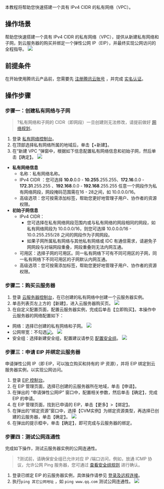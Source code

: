 本教程将帮助您快速搭建一个具有 IPv4 CIDR 的私有网络（VPC）。
## 操作场景
帮助您快速搭建一个具有 IPv4 CIDR 的私有网络（VPC），提供从新建私有网络和子网，到云服务器的购买并绑定一个弹性公网 IP（EIP），并最终实现公网访问的全程指导。
![](https://main.qcloudimg.com/raw/aece912264c40e5cab5ca34a37ce7208.png)
## 前提条件
在开始使用腾讯云产品前，您需要先 [注册腾讯云账号](https://cloud.tencent.com/register?s_url=https%3A%2F%2Fcloud.tencent.com%2F) ，并完成 [实名认证](https://cloud.tencent.com/document/product/378/3629)。

## 操作步骤
### 步骤一：创建私有网络与子网
>?私有网络和子网的 CIDR（即网段）一旦创建则无法修改，请提前做好 [网络规划](https://cloud.tencent.com/document/product/215/30313)。
>
1. 登录 [私有网络控制台](https://console.cloud.tencent.com/vpc)。
2. 在顶部选择私有网络所属的地域后，单击【+新建】。
3. 在“新建 VPC ”弹窗中，根据如下信息配置私有网络信息和初始子网，然后单击【确定】。
![](https://main.qcloudimg.com/raw/4d55bd357677fb7d9fd020930da2dfbf.png)
 - **私有网络信息**
    -  名称：私有网络名称。
    -  IPv4 CIDR	：您可选择 **10.0**.0.0 - **10.255**.255.255、**172.16**.0.0 - **172.31**.255.255
、**192.168**.0.0 - **192.168**.255.255 任意一个网段作为私有网络网段，网段掩码范围需在16 - 28之间，如 10.0.0.0/16。
     - 高级选项：您可按需添加标签，帮助您更好地管理子用户、协作者的资源权限。
  - **初始子网信息**
    -  IPv4 CIDR：
		- 您可选择在私有网络网段范围内或与私有网络的网段相同的网段，如私有网络网段为 10.0.0.0/16，则您可选择 10.0.0.0/16 - 10.0.255.255/28 之间的网段作为子网网段。
		- 如果子网所属私有网络与其他私有网络或 IDC 有通信需求，请避免子网网段与对端网段重叠，网段重叠则无法内网互通。
    - 可用区：选择子网的可用区。同一私有网络下可有不同可用区的子网，同一私有网络下不同可用区的子网默认内网互通。
    - 高级选项：您可按需添加标签，帮助您更好地管理子用户、协作者的资源权限。

### 步骤二：购买云服务器
1. 登录 [云服务器控制台](https://console.cloud.tencent.com/cvm)，在已创建的私有网络中创建一个云服务器实例。
2. 单击列表页左上方的【新建】，进入云服务器购买页。
![](https://main.qcloudimg.com/raw/3ed5cbb000336270ad978a38ce401c28.png)
3. 在自定义配置页面，配置云服务器实例，完成后单击【立即购买】。本操作中云服务器的网络配置如下：
 - 网络：选择已创建的私有网络和子网。
![](https://main.qcloudimg.com/raw/8884b7a814e73b08f9593744eb6f28d8.png)
 - 公网带宽：不勾选<img src="https://main.qcloudimg.com/raw/50eef42428eb34dc35cf40995c9b7736.png" style="margin:-3px 0">。
![](https://main.qcloudimg.com/raw/7ec44d6e4050c810113011b8ab946c19.png)
 - 安全组：选择新建安全组，配置建议请参见 [配置安全组](https://cloud.tencent.com/document/product/213/15377)。
![](https://main.qcloudimg.com/raw/9018b397dd81ee544973f3009e0e6761.png)

### 步骤三：申请 EIP 并绑定云服务器
申请弹性公网 IP（即 EIP，可以独立购买和持有的 IP 资源），并将 EIP 绑定到云服务器实例，以实现公网访问。
1. 登录 [EIP 控制台](https://console.cloud.tencent.com/cvm/eip)。
2. 在 EIP 管理页面，选择已创建的云服务器所在地域，单击【申请】。
3. 在弹出的 “申请弹性公网IP” 窗口中，配置相关参数，然后单击【确定】，完成 EIP 的申请。
4. 在 EIP 管理页面，找到已申请的 EIP，单击【更多】>【绑定】。
5. 在弹出的“绑定资源”窗口中，选择【CVM实例】为绑定资源类型，再选择已创建的云服务器，单击【确定】。
![](https://main.qcloudimg.com/raw/2e33d2036ca79f08fc2e3c7992cfe977.png)
6. 在弹出的提示框中，单击【确定】，即可完成与云服务器的绑定。


### 步骤四：测试公网连通性
完成如下操作，测试云服务器实例的公网连通性。
>?测试前，请确保安全组已允许对应 IP /端口访问，例如，放通 ICMP 协议，允许公网 Ping 服务器，您可通过 [查看安全组规则](https://cloud.tencent.com/document/product/215/39798) 进行确认。
>
1. 登录已绑定 EIP 的云服务器实例，具体操作请参见 [登录及远程连接](https://cloud.tencent.com/document/product/213/17278#.E5.A6.82.E4.BD.95.E4.BD.BF.E7.94.A8-vnc-.E7.99.BB.E5.BD.95.E4.BA.91.E6.9C.8D.E5.8A.A1.E5.99.A8.EF.BC.9F)。
2. 执行`ping 其它公网地址` ，如 `ping www.qq.com` 测试公网连通性。
![](https://main.qcloudimg.com/raw/e19b0921e6d0471ca0e9b78923ccdd06.png)


